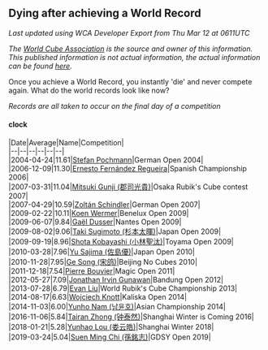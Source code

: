 ## Dying after achieving a World Record 

*Last updated using WCA Developer Export from Thu Mar 12 at 0611UTC*

*The [World Cube Association](https://www.worldcubeassociation.org) is the source and owner of this information. This published information is not actual information, the actual information can be found [here](https://www.worldcubeassociation.org/results).*

Once you achieve a World Record, you instantly 'die' and never compete again. What do the world records look like now?

*Records are all taken to occur on the final day of a competition*

#### clock

|Date|Average|Name|Competition|  
|--|--|--|--|--|--|  
|2004-04-24|11.61|[Stefan Pochmann](https://www.worldcubeassociation.org/persons/2003POCH01)|German Open 2004|  
|2006-12-09|11.30|[Ernesto Fernández Regueira](https://www.worldcubeassociation.org/persons/2004FERN01)|Spanish Championship 2006|  
|2007-03-31|11.04|[Mitsuki Gunji (郡司光貴)](https://www.worldcubeassociation.org/persons/2006GUNJ01)|Osaka Rubik's Cube contest 2007|  
|2007-04-29|10.59|[Zoltán Schindler](https://www.worldcubeassociation.org/persons/2006SCHI01)|German Open 2007|  
|2009-02-22|10.11|[Koen Wermer](https://www.worldcubeassociation.org/persons/2008WERM02)|Benelux Open 2009|  
|2009-06-07|9.84|[Gaël Dusser](https://www.worldcubeassociation.org/persons/2007DUSS01)|Nantes Open 2009|  
|2009-08-02|9.06|[Taki Sugimoto (杉本太暉)](https://www.worldcubeassociation.org/persons/2008SUGI01)|Japan Open 2009|  
|2009-09-19|8.96|[Shota Kobayashi (小林聖汰)](https://www.worldcubeassociation.org/persons/2008KOBA01)|Toyama Open 2009|  
|2010-03-28|7.96|[Yu Sajima (佐島優)](https://www.worldcubeassociation.org/persons/2008SAJI01)|Japan Open 2010|  
|2010-11-28|7.95|[Ge Song (宋鸽)](https://www.worldcubeassociation.org/persons/2008SONG01)|Beijing No Cubes 2010|  
|2011-12-18|7.54|[Pierre Bouvier](https://www.worldcubeassociation.org/persons/2010BOUV01)|Magic Open 2011|  
|2012-05-27|7.09|[Jonathan Irvin Gunawan](https://www.worldcubeassociation.org/persons/2011GUNA02)|Bandung Open 2012|  
|2013-07-28|6.79|[Evan Liu](https://www.worldcubeassociation.org/persons/2009LIUE01)|World Rubik's Cube Championship 2013|  
|2014-08-17|6.63|[Wojciech Knott](https://www.worldcubeassociation.org/persons/2011KNOT01)|Kaliska Open 2014|  
|2014-11-03|6.00|[Yunho Nam (남윤호)](https://www.worldcubeassociation.org/persons/2014NAMY01)|Asian Championship 2014|  
|2016-11-06|5.84|[Tairan Zhong (钟泰然)](https://www.worldcubeassociation.org/persons/2013ZHON04)|Shanghai Winter is Coming 2016|  
|2018-01-21|5.28|[Yunhao Lou (娄云皓)](https://www.worldcubeassociation.org/persons/2017LOUY01)|Shanghai Winter 2018|  
|2019-03-24|5.04|[Suen Ming Chi (孫銘志)](https://www.worldcubeassociation.org/persons/2017CHIS02)|GDSY Open 2019|  
